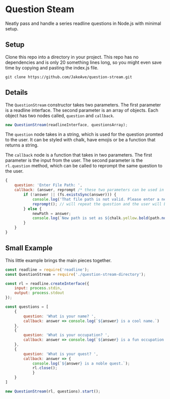 # Question Steam

Neatly pass and handle a series readline questions in Node.js with minimal setup.

## Setup

Clone this repo into a directory in your project. This repo has no dependencies and is only 20 something lines long, so you might even save time by copying and pasting the index.js file.

``` 
git clone https://github.com/JakeAve/question-stream.git 
```

## Details

The `QuestionStream` constructor takes two parameters. The first parameter is a readline interface. The second parameter is an array of objects. Each object has two nodes called, `question` and `callback`.

```javascript
new QuestionStream(readlineInterface, questionsArray);
```

The `question` node takes in a string, which is used for the question promted to the user. It can be styled with chalk, have emojis or be a function that returns a string.

The `callback` node is a function that takes in two parameters. The first parameter is the input from the user. The second parameter is the `rl.question` method, which can be called to reprompt the same question to the user.

```javascript
{
    question: 'Enter File Path: ',
    callback: (answer, reprompt /* these two parameters can be used in every callback */) => {
        if (!answer || (fs.existsSync(answer))) {
            console.log('That file path is not valid. Please enter a new file path.');
            reprompt(); // will repeat the question and the user will be able to enter a new answer
        } else {
            newPath = answer;
            console.log(`New path is set as ${chalk.yellow.bold(path.normalize(answer))}.`)
        }
    }
}
```

## Small Example

This little example brings the main pieces together.

```javascript
const readline = require('readline');
const QuestionStream = require('./question-stream-directory');

const rl = readline.createInterface({
    input: process.stdin,
    output: process.stdout
});

const questions = [
    {
        question: 'What is your name? ',
        callback: answer => console.log(`${answer} is a cool name.`)
    },
    {
        question: 'What is your occupation? ',
        callback: answer => console.log(`${answer} is a fun occupation.`)
    },
    {
        question: 'What is your quest? ',
        callback: answer => {
            console.log(`${answer} is a noble quest.`); 
            rl.close();
            }
    }
]

new QuestionStream(rl, questions).start();
```